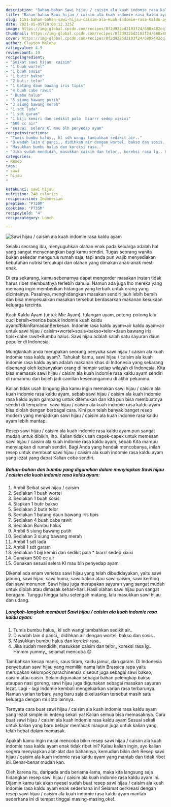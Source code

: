 ```yaml
---
description: "Bahan-bahan Sawi hijau / caisim ala kuah indomie rasa kaldu ayam yang enak dan Mudah Dibuat"
title: "Bahan-bahan Sawi hijau / caisim ala kuah indomie rasa kaldu ayam yang enak dan Mudah Dibuat"
slug: 1151-bahan-bahan-sawi-hijau-caisim-ala-kuah-indomie-rasa-kaldu-ayam-yang-enak-dan-mudah-dibuat
date: 2021-05-05T20:00:12.325Z
image: https://img-global.cpcdn.com/recipes/8f2d922bd2103f24/680x482cq70/sawi-hijau-caisim-ala-kuah-indomie-rasa-kaldu-ayam-foto-resep-utama.jpg
thumbnail: https://img-global.cpcdn.com/recipes/8f2d922bd2103f24/680x482cq70/sawi-hijau-caisim-ala-kuah-indomie-rasa-kaldu-ayam-foto-resep-utama.jpg
cover: https://img-global.cpcdn.com/recipes/8f2d922bd2103f24/680x482cq70/sawi-hijau-caisim-ala-kuah-indomie-rasa-kaldu-ayam-foto-resep-utama.jpg
author: Clayton Malone
ratingvalue: 4.9
reviewcount: 10
recipeingredient:
- "Seikat sawi hijau  caisim"
- "1 buah wortel"
- "1 buah sosis"
- "1 butir bakso"
- "2 butir telor"
- "1 batang daun bawang iris tipis"
- "4 buah cabe rawit"
- " Bumbu halus"
- "5 siung bawang putih"
- "3 siung bawang merah"
- "1 sdt lada"
- "1 sdt garam"
- "1 biji kemiri dan sedikit pala  biarrr sedep xixixi"
- "500 cc air"
- "sesuai  selera Kl mau blh penyedap ayam"
recipeinstructions:
- "Tumis bumbu halus,, kl sdh wangi tambahkan sedikit air.."
- "D wadah lain d panci,, didihkan air dengan wortel, bakso dan sosis.."
- "Masukkan bumbu halus dan koreksi rasa.."
- "Jika sudah mendidih, masukkan caisim dan telor,, koreksi rasa lg.. Hmmm yummy,, selamat mencoba 😊"
categories:
- Resep
tags:
- sawi
- hijau
- 

katakunci: sawi hijau  
nutrition: 240 calories
recipecuisine: Indonesian
preptime: "PT20M"
cooktime: "PT35M"
recipeyield: "4"
recipecategory: Lunch

---
```



![Sawi hijau / caisim ala kuah indomie rasa kaldu ayam](https://img-global.cpcdn.com/recipes/8f2d922bd2103f24/680x482cq70/sawi-hijau-caisim-ala-kuah-indomie-rasa-kaldu-ayam-foto-resep-utama.jpg)

Selaku seorang ibu, menyuguhkan olahan enak pada keluarga adalah hal yang sangat menyenangkan bagi kamu sendiri. Tugas seorang  wanita bukan sekedar mengurus rumah saja, tapi anda pun wajib menyediakan kebutuhan nutrisi tercukupi dan olahan yang dimakan anak-anak mesti enak.

Di era  sekarang, kamu sebenarnya dapat mengorder masakan instan tidak harus ribet membuatnya terlebih dahulu. Namun ada juga lho mereka yang memang ingin memberikan hidangan yang terbaik untuk orang yang dicintainya. Pasalnya, menghidangkan masakan sendiri jauh lebih bersih dan bisa menyesuaikan masakan tersebut berdasarkan makanan kesukaan keluarga tercinta. 

Kuah Kaldu Ayam (untuk Mie Ayam). tulangan ayam, potong-potong lalu cuci bersih•merica bubuk Indomie kuah kaldu ayam#BikinRamadanBerkesan. Indomie rasa kaldu ayam•air kaldu ayam•air untuk sawi hijau / caisim•wortel•sosis•bakso•telor•daun bawang iris tipis•cabe rawit•Bumbu halus. Sawi hijau adalah salah satu sayuran daun populer di Indonesia.

Mungkinkah anda merupakan seorang penyuka sawi hijau / caisim ala kuah indomie rasa kaldu ayam?. Tahukah kamu, sawi hijau / caisim ala kuah indomie rasa kaldu ayam adalah makanan khas di Indonesia yang sekarang disenangi oleh kebanyakan orang di hampir setiap wilayah di Indonesia. Kita bisa memasak sawi hijau / caisim ala kuah indomie rasa kaldu ayam sendiri di rumahmu dan boleh jadi camilan kesenanganmu di akhir pekanmu.

Kalian tidak usah bingung jika kamu ingin memakan sawi hijau / caisim ala kuah indomie rasa kaldu ayam, sebab sawi hijau / caisim ala kuah indomie rasa kaldu ayam gampang untuk ditemukan dan kita pun bisa membuatnya sendiri di tempatmu. sawi hijau / caisim ala kuah indomie rasa kaldu ayam bisa diolah dengan berbagai cara. Kini pun telah banyak banget resep modern yang menjadikan sawi hijau / caisim ala kuah indomie rasa kaldu ayam lebih mantap.

Resep sawi hijau / caisim ala kuah indomie rasa kaldu ayam pun sangat mudah untuk dibikin, lho. Kalian tidak usah capek-capek untuk memesan sawi hijau / caisim ala kuah indomie rasa kaldu ayam, sebab Kita mampu menyiapkan di rumah sendiri. Bagi Anda yang hendak mencobanya, inilah resep untuk membuat sawi hijau / caisim ala kuah indomie rasa kaldu ayam yang lezat yang dapat Kalian coba sendiri.

<!--inarticleads1-->

##### Bahan-bahan dan bumbu yang digunakan dalam menyiapkan Sawi hijau / caisim ala kuah indomie rasa kaldu ayam:

1. Ambil Seikat sawi hijau / caisim
1. Sediakan 1 buah wortel
1. Sediakan 1 buah sosis
1. Siapkan 1 butir bakso
1. Sediakan 2 butir telor
1. Sediakan 1 batang daun bawang iris tipis
1. Sediakan 4 buah cabe rawit
1. Sediakan  Bumbu halus
1. Ambil 5 siung bawang putih
1. Sediakan 3 siung bawang merah
1. Ambil 1 sdt lada
1. Ambil 1 sdt garam
1. Sediakan 1 biji kemiri dan sedikit pala * biarrr sedep xixixi
1. Gunakan 500 cc air
1. Gunakan sesuai  selera Kl mau blh penyedap ayam


Dikenal ada enam verietas sawi hijau yang telah dibudidayakan, yaitu sawi jabung, sawi hijau, sawi huma, sawi bakso atau sawi caisim, sawi keriting dan sawi monunen. Sawi hijau juga merupakan sayuran yang sangat mudah untuk diolah atau dimasak sehari-hari. Hasil olahan sawi hijau pun sangat beragam. Tunggu hingga tahu setengah matang, lalu masukkan sawi hijau dan udang. 

<!--inarticleads2-->

##### Langkah-langkah membuat Sawi hijau / caisim ala kuah indomie rasa kaldu ayam:

1. Tumis bumbu halus,, kl sdh wangi tambahkan sedikit air..
1. D wadah lain d panci,, didihkan air dengan wortel, bakso dan sosis..
1. Masukkan bumbu halus dan koreksi rasa..
1. Jika sudah mendidih, masukkan caisim dan telor,, koreksi rasa lg.. Hmmm yummy,, selamat mencoba 😊


Tambahkan kecap manis, saus tiram, kaldu jamur, dan garam. Di Indonesia penyebutan sawi hijau yang memiliki nama latin Brassica rapa yaitu merupakan kelompok parachinensis disebut juga sebagai sawi bakso, caisim atau caisin. Selain digunakan sebagai bahan pelengkap bakso ataupun nasi goreng, sawi hijau juga digunakan sebagai masakan sayuran lezat. Lagi - lagi Indomie kembali mengeluarkan varian rasa terbarunya. Namun varian terbaru yang baru saja dikeluarkan tersebut masih satu keluarga dengan mi soto lainnya. 

Ternyata cara buat sawi hijau / caisim ala kuah indomie rasa kaldu ayam yang lezat simple ini enteng sekali ya! Kalian semua bisa memasaknya. Cara buat sawi hijau / caisim ala kuah indomie rasa kaldu ayam Sesuai sekali untuk kalian yang baru belajar memasak maupun juga untuk kalian yang telah hebat dalam memasak.

Apakah kamu ingin mulai mencoba bikin resep sawi hijau / caisim ala kuah indomie rasa kaldu ayam enak tidak ribet ini? Kalau kalian ingin, ayo kalian segera menyiapkan alat-alat dan bahannya, kemudian bikin deh Resep sawi hijau / caisim ala kuah indomie rasa kaldu ayam yang mantab dan tidak ribet ini. Benar-benar mudah kan. 

Oleh karena itu, daripada anda berlama-lama, maka kita langsung saja hidangkan resep sawi hijau / caisim ala kuah indomie rasa kaldu ayam ini. Dijamin kamu tak akan nyesel sudah buat resep sawi hijau / caisim ala kuah indomie rasa kaldu ayam enak sederhana ini! Selamat berkreasi dengan resep sawi hijau / caisim ala kuah indomie rasa kaldu ayam mantab sederhana ini di tempat tinggal masing-masing,oke!.


